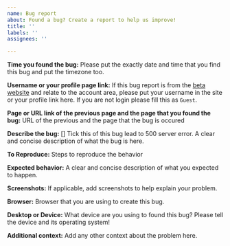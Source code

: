 ```yaml
---
name: Bug report
about: Found a bug? Create a report to help us improve!
title: ''
labels: ''
assignees: ''

---
```


**Time you found the bug:**
Please put the exactly date and time that you find this bug and put the timezone too.

**Username or your profile page link:**
If this bug report is from the [beta website](https://beta.ruleset.info) and relate to the account area, please put your username in the site or your profile link here. If you are not login please fill this as `Guest`.

**Page or URL link of the previous page and the page that you found the bug:**
URL of the previous and the page that the bug is occured

**Describe the bug:**
[] Tick this of this bug lead to 500 server error.
A clear and concise description of what the bug is here.

**To Reproduce:**
Steps to reproduce the behavior

**Expected behavior:**
A clear and concise description of what you expected to happen.

**Screenshots:**
If applicable, add screenshots to help explain your problem.

**Browser:**
Browser that you are using to create this bug.

**Desktop or Device:**
What device are you using to found this bug? Please tell the device and its operating system!

**Additional context:**
Add any other context about the problem here.
